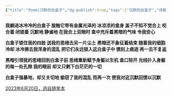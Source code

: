 ```yaml
---
{"title":"Poem|沉默的白盒子","dg-publish":true,"tags":["沉默的白盒子","诗歌","poem","essay"],"permalink":"/essay/Poem20230620/","dgPassFrontmatter":true,"created":"","updated":""}
---
```


**我躺进冰冷冷的白盒子
接触它带有金属光泽的
冰凉凉的盒身
盖子不知不觉合上
咬合着 闭锁着
沉默地 静谧地
在我合上双眼时
盒中充斥着黑暗的气味
令我安心**
  
**白盒子锁住我的四肢
送我的思绪去另一片尘土
黑暗还不象征着结束
随着我的细胞冷却
冰冷拂去我浑身的混乱
把它们永远锁入这白盒子中
镌刻上痕迹
再一去不复返**
  
**黑暗引领我的思绪回到白盒子前
思绪重新赋予身躯以生机
盒口轻开
光线扑入身躯的每一处孔隙
我的眼前
却又只剩下白茫茫的一切**
  
**白盒子强暴地，却又关切地
偷窃了我的混乱
而再一次
使我对这沉默回馈以沉默**
  
<u>2023年6月20日，选自随笔本</u>